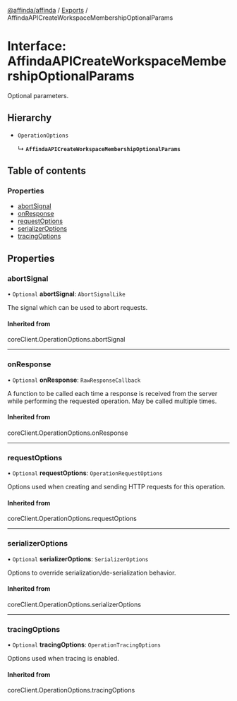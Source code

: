 [@affinda/affinda](../README.md) / [Exports](../modules.md) / AffindaAPICreateWorkspaceMembershipOptionalParams

# Interface: AffindaAPICreateWorkspaceMembershipOptionalParams

Optional parameters.

## Hierarchy

- `OperationOptions`

  ↳ **`AffindaAPICreateWorkspaceMembershipOptionalParams`**

## Table of contents

### Properties

- [abortSignal](AffindaAPICreateWorkspaceMembershipOptionalParams.md#abortsignal)
- [onResponse](AffindaAPICreateWorkspaceMembershipOptionalParams.md#onresponse)
- [requestOptions](AffindaAPICreateWorkspaceMembershipOptionalParams.md#requestoptions)
- [serializerOptions](AffindaAPICreateWorkspaceMembershipOptionalParams.md#serializeroptions)
- [tracingOptions](AffindaAPICreateWorkspaceMembershipOptionalParams.md#tracingoptions)

## Properties

### abortSignal

• `Optional` **abortSignal**: `AbortSignalLike`

The signal which can be used to abort requests.

#### Inherited from

coreClient.OperationOptions.abortSignal

___

### onResponse

• `Optional` **onResponse**: `RawResponseCallback`

A function to be called each time a response is received from the server
while performing the requested operation.
May be called multiple times.

#### Inherited from

coreClient.OperationOptions.onResponse

___

### requestOptions

• `Optional` **requestOptions**: `OperationRequestOptions`

Options used when creating and sending HTTP requests for this operation.

#### Inherited from

coreClient.OperationOptions.requestOptions

___

### serializerOptions

• `Optional` **serializerOptions**: `SerializerOptions`

Options to override serialization/de-serialization behavior.

#### Inherited from

coreClient.OperationOptions.serializerOptions

___

### tracingOptions

• `Optional` **tracingOptions**: `OperationTracingOptions`

Options used when tracing is enabled.

#### Inherited from

coreClient.OperationOptions.tracingOptions
